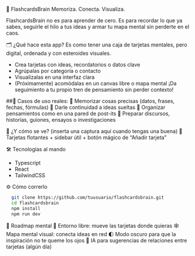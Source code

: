 🧠 FlashcardsBrain
Memoriza. Conecta. Visualiza.

FlashcardsBrain no es para aprender de cero.
Es para recordar lo que ya sabes, seguirle el hilo a tus ideas
y armar tu mapa mental sin perderte en el caos.

🗂️ ¿Qué hace esta app?
Es como tener una caja de tarjetas mentales,
pero digital, ordenada y con esteroides visuales.
- Crea tarjetas con ideas, recordatorios o datos clave
- Agrúpalas por categoría o contacto
- Visualízalas en una interfaz clara
- (Próximamente) acomódalas en un canvas libre o mapa mental
¡Da seguimiento a tu propio tren de pensamiento sin perder contexto!

##🧩 Casos de uso reales:
🧠 Memorizar cosas precisas (datos, frases, fechas, fórmulas)
🧠 Darle continuidad a ideas sueltas
🧠 Organizar pensamientos como en una pared de post-its
🧠 Preparar discursos, historias, guiones, ensayos o investigaciones

🚀 ¿Y cómo se ve?
(inserta una captura aquí cuando tengas una buena)
📸 Tarjetas flotantes + sidebar útil + botón mágico de “Añadir tarjeta”

🛠 Tecnologías al mando
- Typescript
- React
- TailwindCSS

⚙️ Cómo correrlo
```bash
  git clone https://github.com/tuusuario/flashcardsbrain.git
  cd flashcardsbrain
  npm install
  npm run dev
```

🔮 Roadmap mental
🧲 Entorno libre: mueve las tarjetas donde quieras
🕸️ Mapa mental visual: conecta ideas en red
🌓 Modo oscuro para que la inspiración no te queme los ojos
🧠 IA para sugerencias de relaciones entre tarjetas (algún día)
